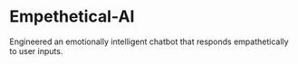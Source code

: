 # Empethetical-AI
Engineered an emotionally intelligent chatbot that responds empathetically to user inputs.
